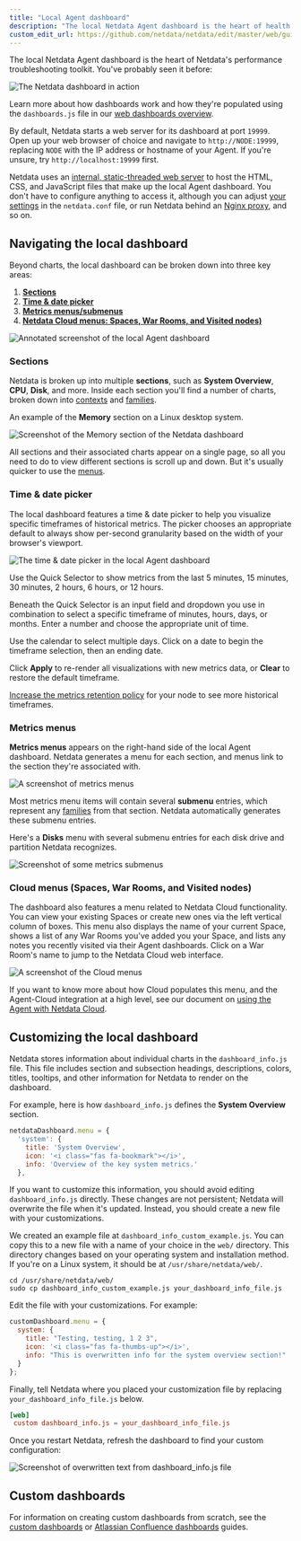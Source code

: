 ```yaml
---
title: "Local Agent dashboard"
description: "The local Netdata Agent dashboard is the heart of health monitoring and performance troubleshooting, with hundreds of real-time charts."
custom_edit_url: https://github.com/netdata/netdata/edit/master/web/gui/README.md
---
```




The local Netdata Agent dashboard is the heart of Netdata's performance troubleshooting toolkit. You've probably seen it
before:

![The Netdata dashboard in
action](https://user-images.githubusercontent.com/1153921/101513938-fae28380-3939-11eb-9434-8ad86a39be62.gif)

Learn more about how dashboards work and how they're populated using the `dashboards.js` file in our [web dashboards
overview](/docs/agent/web).

By default, Netdata starts a web server for its dashboard at port `19999`. Open up your web browser of choice and
navigate to `http://NODE:19999`, replacing `NODE` with the IP address or hostname of your Agent. If you're unsure, try
`http://localhost:19999` first.

Netdata uses an [internal, static-threaded web server](/docs/agent/web/server) to host the HTML, CSS, and JavaScript
files that make up the local Agent dashboard. You don't have to configure anything to access it, although you can adjust
[your settings](/docs/agent/web/server#other-netdataconf-web-section-options) in the `netdata.conf` file, or run Netdata
behind an [Nginx proxy](/docs/agent/running-behind-nginx), and so on.

## Navigating the local dashboard

Beyond charts, the local dashboard can be broken down into three key areas:

1.  [**Sections**](#sections)
2.  [**Time & date picker**](#time--date-picker)
3.  [**Metrics menus/submenus**](#metrics-menus)
4.  [**Netdata Cloud menus: Spaces, War Rooms, and Visited nodes)**](#cloud-menus-spaces-war-rooms-and-visited-nodes)

![Annotated screenshot of the local Agent
dashboard](https://user-images.githubusercontent.com/1153921/101509403-f7e59400-3935-11eb-9abd-cbecfa3ee49a.png)

### Sections

Netdata is broken up into multiple **sections**, such as **System Overview**,
**CPU**, **Disk**, and more. Inside each section you'll find a number of charts,
broken down into [contexts](/docs/agent/web#contexts) and
[families](/docs/agent/web#families).

An example of the **Memory** section on a Linux desktop system.

![Screenshot of the Memory section of the Netdata
dashboard](https://user-images.githubusercontent.com/1153921/101508423-e354cc00-3934-11eb-9b33-3ad57a5988b4.png)

All sections and their associated charts appear on a single page, so all you need to do to view different sections is
scroll up and down. But it's usually quicker to use the [menus](#metrics-menus).

### Time & date picker

The local dashboard features a time & date picker to help you visualize specific timeframes of historical metrics. The
picker chooses an appropriate default to always show per-second granularity based on the width of your browser's
viewport.

![The time & date picker in the local Agent
dashboard](https://user-images.githubusercontent.com/1153921/101507784-2c585080-3934-11eb-9d6e-eff30b8553e4.png)

Use the Quick Selector to show metrics from the last 5 minutes, 15 minutes, 30 minutes, 2 hours, 6 hours, or 12 hours.

Beneath the Quick Selector is an input field and dropdown you use in combination to select a specific timeframe of
minutes, hours, days, or months. Enter a number and choose the appropriate unit of time.

Use the calendar to select multiple days. Click on a date to begin the timeframe selection, then an ending date. 

Click **Apply** to re-render all visualizations with new metrics data, or **Clear** to restore the default timeframe.

[Increase the metrics retention policy](/docs/store/change-metrics-storage) for your node to see more historical
timeframes.

### Metrics menus

**Metrics menus** appears on the right-hand side of the local Agent dashboard. Netdata generates a menu for each
section, and menus link to the section they're associated with.

![A screenshot of metrics menus](https://user-images.githubusercontent.com/1153921/80834638-f08f2880-8ba5-11ea-99ae-f610b2885fd6.png)

Most metrics menu items will contain several **submenu** entries, which represent any
[families](/docs/agent/web#families) from that section. Netdata automatically
generates these submenu entries.

Here's a **Disks** menu with several submenu entries for each disk drive and
partition Netdata recognizes.

![Screenshot of some metrics
submenus](https://user-images.githubusercontent.com/1153921/80834697-11577e00-8ba6-11ea-979c-92fd19cdb480.png)

### Cloud menus (Spaces, War Rooms, and Visited nodes)

The dashboard also features a menu related to Netdata Cloud functionality. You can view your existing Spaces or create
new ones via the left vertical column of boxes. This menu also displays the name of your current Space, shows a list of
any War Rooms you've added you your Space, and lists any notes you recently visited via their Agent dashboards. Click on
a War Room's name to jump to the Netdata Cloud web interface.

![A screenshot of the Cloud
menus](https://user-images.githubusercontent.com/1153921/80837210-3f8b8c80-8bab-11ea-9c75-128c2d823ef8.png)

If you want to know more about how Cloud populates this menu, and the Agent-Cloud integration at a high level, see our
document on [using the Agent with Netdata Cloud](/docs/agent/agent-cloud).

## Customizing the local dashboard

Netdata stores information about individual charts in the `dashboard_info.js`
file. This file includes section and subsection headings, descriptions, colors,
titles, tooltips, and other information for Netdata to render on the dashboard.

For example, here is how `dashboard_info.js` defines the **System Overview**
section.

```javascript
netdataDashboard.menu = {
  'system': {
    title: 'System Overview',
    icon: '<i class="fas fa-bookmark"></i>',
    info: 'Overview of the key system metrics.'
  },
```

If you want to customize this information, you should avoid editing
`dashboard_info.js` directly. These changes are not persistent; Netdata will
overwrite the file when it's updated. Instead, you should create a new file with
your customizations.

We created an example file at `dashboard_info_custom_example.js`. You can
copy this to a new file with a name of your choice in the `web/` directory. This
directory changes based on your operating system and installation method. If
you're on a Linux system, it should be at `/usr/share/netdata/web/`.

```shell
cd /usr/share/netdata/web/
sudo cp dashboard_info_custom_example.js your_dashboard_info_file.js
```

Edit the file with your customizations. For example:

```javascript
customDashboard.menu = {
  system: {
    title: "Testing, testing, 1 2 3",
    icon: '<i class="fas fa-thumbs-up"></i>',
    info: "This is overwritten info for the system overview section!"
  }
};
```

Finally, tell Netdata where you placed your customization file by replacing
`your_dashboard_info_file.js` below.

```conf
[web]
 custom dashboard_info.js = your_dashboard_info_file.js
```

Once you restart Netdata, refresh the dashboard to find your custom
configuration:

![Screenshot of overwritten text from dashboard_info.js
file](https://user-images.githubusercontent.com/1153921/62798924-570e6c80-ba94-11e9-9578-869753bec39c.png)

## Custom dashboards

For information on creating custom dashboards from scratch, see the [custom dashboards](/docs/agent/web/gui/custom) or
[Atlassian Confluence dashboards](/docs/agent/web/gui/confluence) guides.

